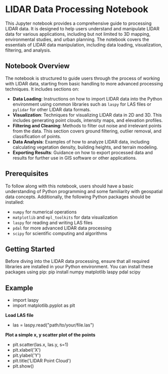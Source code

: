 # LIDAR Data Processing Notebook

This Jupyter notebook provides a comprehensive guide to processing LIDAR data. It is designed to help users understand and manipulate LIDAR data for various applications, including but not limited to 3D mapping, environmental studies, and urban planning. The notebook covers the essentials of LIDAR data manipulation, including data loading, visualization, filtering, and analysis.

## Notebook Overview

The notebook is structured to guide users through the process of working with LIDAR data, starting from basic handling to more advanced processing techniques. It includes sections on:

- **Data Loading**: Instructions on how to import LIDAR data into the Python environment using common libraries such as `laspy` for LAS files or `pylidar` for other LIDAR data formats.
- **Visualization**: Techniques for visualizing LIDAR data in 2D and 3D. This includes generating point clouds, intensity maps, and elevation profiles.
- **Filtering and Cleaning**: Methods to filter out noise and irrelevant points from the data. This section covers ground filtering, outlier removal, and classification of points.
- **Data Analysis**: Examples of how to analyze LIDAR data, including calculating vegetation density, building heights, and terrain modeling.
- **Exporting Results**: Guidance on how to export processed data and results for further use in GIS software or other applications.

## Prerequisites

To follow along with this notebook, users should have a basic understanding of Python programming and some familiarity with geospatial data concepts. Additionally, the following Python packages should be installed:

- `numpy` for numerical operations
- `matplotlib` and `mpl_toolkits` for data visualization
- `laspy` for reading and writing LAS files
- `pdal` for more advanced LIDAR data processing
- `scipy` for scientific computing and algorithms

## Getting Started

Before diving into the LIDAR data processing, ensure that all required libraries are installed in your Python environment. You can install these packages using pip:
pip install numpy matplotlib laspy pdal scipy

## Example
- import laspy
- import matplotlib.pyplot as plt

**Load LAS file**
- las = laspy.read("path/to/your/file.las")

**Plot a simple x, y scatter plot of the points**
- plt.scatter(las.x, las.y, s=1)
- plt.xlabel('X')
- plt.ylabel('Y')
- plt.title('LIDAR Point Cloud')
- plt.show()
